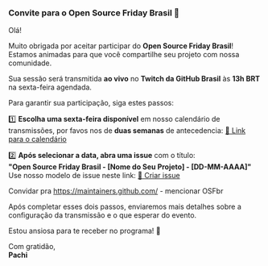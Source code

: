 ### **Convite para o Open Source Friday Brasil 🎉**  

Olá!  

Muito obrigada por aceitar participar do **Open Source Friday Brasil**! Estamos animadas para que você compartilhe seu projeto com nossa comunidade.  

Sua sessão será transmitida **ao vivo** no **Twitch da GitHub Brasil** às **13h BRT** na sexta-feira agendada.  

Para garantir sua participação, siga estes passos:  

1️⃣ **Escolha uma sexta-feira disponível** em nosso calendário de transmissões, por favos nos de **duas semanas** de antecedencia: [📅 Link para o calendário](https://calendar.app.google/bCv4PNzTqGizrTgJ6)  

2️⃣ **Após selecionar a data, abra uma issue** com o título:  
   **"Open Source Friday Brasil - [Nome do Seu Projeto] - [DD-MM-AAAA]"**  
   Use nosso modelo de issue neste link: [📌 Criar issue](https://github.com/pachicodes/open-source-friday-brasil/issues/new?template=brasil.yml)

   Convidar pra https://maintainers.github.com/ - mencionar OSFbr

Após completar esses dois passos, enviaremos mais detalhes sobre a configuração da transmissão e o que esperar do evento.  

Estou ansiosa para te receber no programa! 🚀  

Com gratidão,  
**Pachi**
